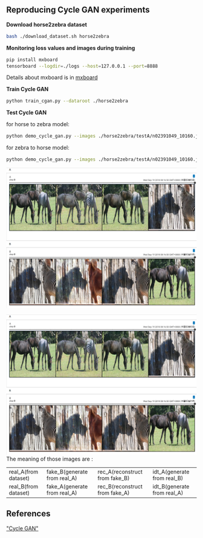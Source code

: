 ## Reproducing Cycle GAN experiments


**Download horse2zebra dataset**
```bash
bash ./download_dataset.sh horse2zebra
```

**Monitoring loss values and images during training**
```bash
pip install mxboard
tensorboard --logdir=./logs --host=127.0.0.1 --port=8888
```
Details about mxboard is in [mxboard](https://github.com/awslabs/mxboard)

**Train Cycle GAN**
```bash
python train_cgan.py --dataroot ./horse2zebra
```

**Test Cycle GAN**

for horse to zebra model:
```bash
python demo_cycle_gan.py --images ./horse2zebra/testA/n02391049_10160.jpg --pretrained ./samples/netG_A_epoch_200.params --gpu_id -1
```
for zebra to horse model:
```bash
python demo_cycle_gan.py --images ./horse2zebra/testA/n02391049_10160.jpg --pretrained ./samples/netG_A_epoch_200.params --gpu_id -1
```
![images](images.png "images during training")

![images](images.png "images during training")
The meaning of those images are :

| | | | |
|-|-|-|-|
| real_A(from dataset) | fake_B(generate from real_A) | rec_A(reconstruct from fake_B) | idt_A(generate from real_B) |
| real_B(from dataset) | fake_A(generate from real_A) | rec_B(reconstruct from fake_A) | idt_B(generate from real_A) |

## References
["Cycle GAN"](https://arxiv.org/abs/1703.10593)